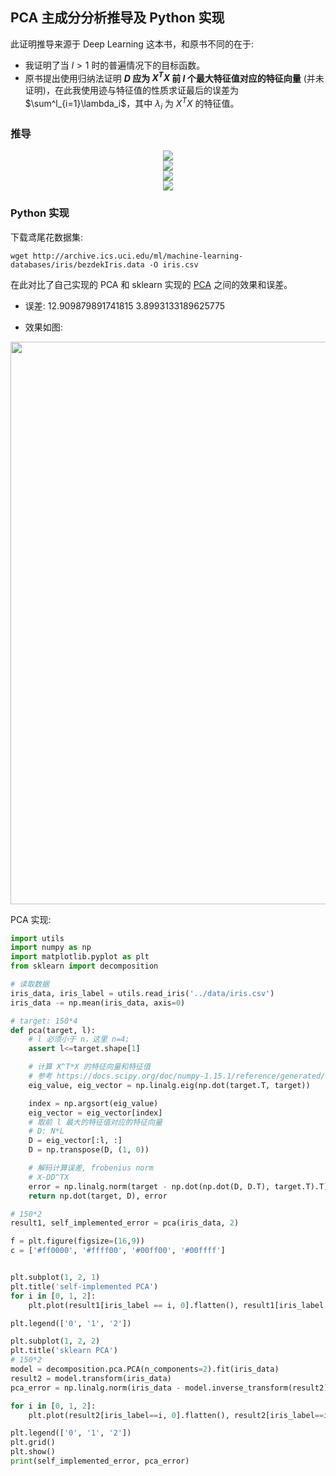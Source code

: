 ## PCA 主成分分析推导及 Python 实现

此证明推导来源于 Deep Learning 这本书，和原书不同的在于:
* 我证明了当 $l>1$ 时的普遍情况下的目标函数。
* 原书提出使用归纳法证明 **$D$ 应为 $X^TX$ 前 $l$ 个最大特征值对应的特征向量** (并未证明)，在此我使用迹与特征值的性质求证最后的误差为 $\sum^l_{i=1}\lambda_i$，其中 $\lambda_i$ 为 $X^TX$ 的特征值。

### 推导
<div align="center">
    <img src="pca/IMG_0040.JPG">
</div>

<div align="center">
    <img src="pca/IMG_0041.JPG">
</div>

<div align="center">
    <img src="pca/IMG_0042.JPG">
</div>

<div align="center">
    <img src="pca/IMG_0043.JPG">
</div>

### Python 实现

下载鸢尾花数据集:
```shell
wget http://archive.ics.uci.edu/ml/machine-learning-databases/iris/bezdekIris.data -O iris.csv
```
在此对比了自己实现的 PCA 和 sklearn 实现的 [PCA](http://scikit-learn.org/stable/modules/generated/sklearn.decomposition.PCA.html) 之间的效果和误差。

* 误差: 12.909879891741815 3.8993133189625775

* 效果如图:

<div align="center">
    <img src="https://tuchuang-1252747889.cosgz.myqcloud.com/2018-10-29-Figure_1.png" width="900px">
</div>

PCA 实现:
```python
import utils
import numpy as np
import matplotlib.pyplot as plt
from sklearn import decomposition

# 读取数据
iris_data, iris_label = utils.read_iris('../data/iris.csv')
iris_data -= np.mean(iris_data, axis=0)

# target: 150*4
def pca(target, l):
    # l 必须小于 n，这里 n=4;
    assert l<=target.shape[1]

    # 计算 X^T*X 的特征向量和特征值
    # 参考 https://docs.scipy.org/doc/numpy-1.15.1/reference/generated/numpy.linalg.eig.html
    eig_value, eig_vector = np.linalg.eig(np.dot(target.T, target))

    index = np.argsort(eig_value)
    eig_vector = eig_vector[index]
    # 取前 l 最大的特征值对应的特征向量
    # D: N*L
    D = eig_vector[:l, :]
    D = np.transpose(D, (1, 0))

    # 解码计算误差, frobenius norm
    # X-DD^TX
    error = np.linalg.norm(target - np.dot(np.dot(D, D.T), target.T).T)
    return np.dot(target, D), error

# 150*2
result1, self_implemented_error = pca(iris_data, 2)

f = plt.figure(figsize=(16,9))
c = ['#ff0000', '#ffff00', '#00ff00', '#00ffff']


plt.subplot(1, 2, 1)
plt.title('self-implemented PCA')
for i in [0, 1, 2]:
    plt.plot(result1[iris_label == i, 0].flatten(), result1[iris_label == i, 1].flatten(), '.', c=c[i])

plt.legend(['0', '1', '2'])

plt.subplot(1, 2, 2)
plt.title('sklearn PCA')
# 150*2
model = decomposition.pca.PCA(n_components=2).fit(iris_data)
result2 = model.transform(iris_data)
pca_error = np.linalg.norm(iris_data - model.inverse_transform(result2))

for i in [0, 1, 2]:
    plt.plot(result2[iris_label==i, 0].flatten(), result2[iris_label==i, 1].flatten(), '.', c=c[i])

plt.legend(['0', '1', '2'])
plt.grid()
plt.show()
print(self_implemented_error, pca_error)
```